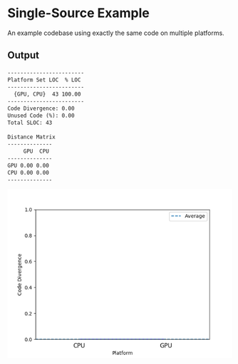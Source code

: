 # Single-Source Example

An example codebase using exactly the same code on multiple platforms.

## Output
```
------------------------
Platform Set LOC  % LOC
------------------------
  {GPU, CPU}  43 100.00
------------------------
Code Divergence: 0.00
Unused Code (%): 0.00
Total SLOC: 43

Distance Matrix
--------------
     GPU  CPU
--------------
GPU 0.00 0.00
CPU 0.00 0.00
--------------
```

![dendrogram](./single-source-dendrogram.png)
